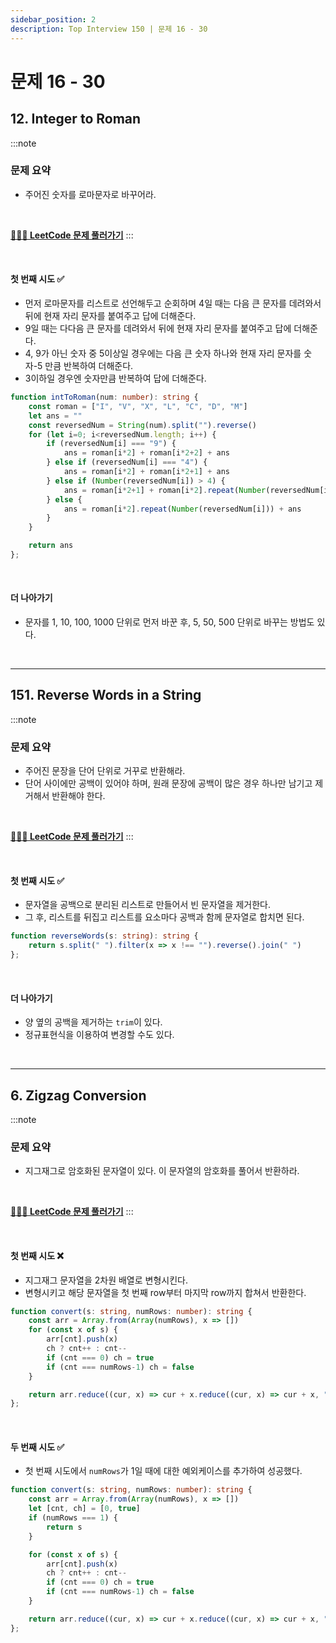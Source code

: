 ```yaml
---
sidebar_position: 2
description: Top Interview 150 | 문제 16 - 30
---
```


# 문제 16 - 30

## 12. Integer to Roman

:::note
### 문제 요약
* 주어진 숫자를 로마문자로 바꾸어라.

<br/>

[**🧑🏻‍💻 LeetCode 문제 풀러가기**](https://leetcode.com/problems/integer-to-roman)
:::

<br/>

#### 첫 번째 시도 ✅

* 먼저 로마문자를 리스트로 선언해두고 순회하며 4일 때는 다음 큰 문자를 데려와서 뒤에 현재 자리 문자를 붙여주고 답에 더해준다.
* 9일 때는 다다음 큰 문자를 데려와서 뒤에 현재 자리 문자를 붙여주고 답에 더해준다.
* 4, 9가 아닌 숫자 중 5이상일 경우에는 다음 큰 숫자 하나와 현재 자리 문자를 숫자-5 만큼 반복하여 더해준다.
* 3이하일 경우엔 숫자만큼 반복하여 답에 더해준다.

```ts
function intToRoman(num: number): string {
    const roman = ["I", "V", "X", "L", "C", "D", "M"]
    let ans = ""
    const reversedNum = String(num).split("").reverse()
    for (let i=0; i<reversedNum.length; i++) {
        if (reversedNum[i] === "9") {
            ans = roman[i*2] + roman[i*2+2] + ans
        } else if (reversedNum[i] === "4") {
            ans = roman[i*2] + roman[i*2+1] + ans
        } else if (Number(reversedNum[i]) > 4) {
            ans = roman[i*2+1] + roman[i*2].repeat(Number(reversedNum[i])-5) + ans
        } else {
            ans = roman[i*2].repeat(Number(reversedNum[i])) + ans
        }
    }

    return ans
};
```

<br/>

#### 더 나아가기

* 문자를 1, 10, 100, 1000 단위로 먼저 바꾼 후, 5, 50, 500 단위로 바꾸는 방법도 있다.

<br/>

---

## 151. Reverse Words in a String

:::note
### 문제 요약
* 주어진 문장을 단어 단위로 거꾸로 반환해라.
* 단어 사이에만 공백이 있어야 하며, 원래 문장에 공백이 많은 경우 하나만 남기고 제거해서 반환해야 한다.

<br/>

[**🧑🏻‍💻 LeetCode 문제 풀러가기**](https://leetcode.com/problems/reverse-words-in-a-string)
:::

<br/>

#### 첫 번째 시도 ✅

* 문자열을 공백으로 분리된 리스트로 만들어서 빈 문자열을 제거한다.
* 그 후, 리스트를 뒤집고 리스트를 요소마다 공백과 함께 문자열로 합치면 된다.

```ts
function reverseWords(s: string): string {
    return s.split(" ").filter(x => x !== "").reverse().join(" ")
};
```

<br/>

#### 더 나아가기

* 양 옆의 공백을 제거하는 `trim`이 있다.
* 정규표현식을 이용하여 변경할 수도 있다.

<br/>

---

## 6. Zigzag Conversion

:::note
### 문제 요약
* 지그재그로 암호화된 문자열이 있다. 이 문자열의 암호화를 풀어서 반환하라.

<br/>

[**🧑🏻‍💻 LeetCode 문제 풀러가기**](https://leetcode.com/problems/zigzag-conversion)
:::

<br/>

#### 첫 번째 시도 ❌

* 지그재그 문자열을 2차원 배열로 변형시킨다.
* 변형시키고 해당 문자열을 첫 번째 row부터 마지막 row까지 합쳐서 반환한다.

```ts
function convert(s: string, numRows: number): string {
    const arr = Array.from(Array(numRows), x => [])
    for (const x of s) {
        arr[cnt].push(x)
        ch ? cnt++ : cnt--
        if (cnt === 0) ch = true
        if (cnt === numRows-1) ch = false
    }

    return arr.reduce((cur, x) => cur + x.reduce((cur, x) => cur + x, ""), "")
};
```

<br/>

#### 두 번째 시도 ✅

* 첫 번째 시도에서 `numRows`가 1일 때에 대한 예외케이스를 추가하여 성공했다.

```ts
function convert(s: string, numRows: number): string {
    const arr = Array.from(Array(numRows), x => [])
    let [cnt, ch] = [0, true]
    if (numRows === 1) {
        return s
    }

    for (const x of s) {
        arr[cnt].push(x)
        ch ? cnt++ : cnt--
        if (cnt === 0) ch = true
        if (cnt === numRows-1) ch = false
    }

    return arr.reduce((cur, x) => cur + x.reduce((cur, x) => cur + x, ""), "")
};
```

<br/>
